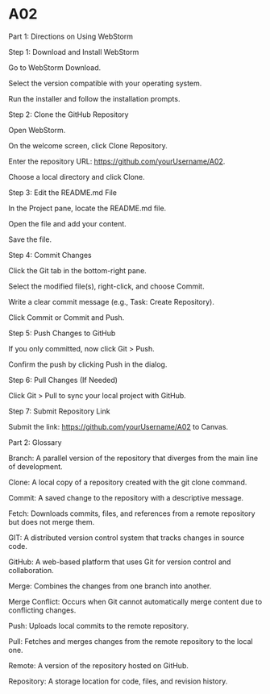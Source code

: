 # A02
Part 1: Directions on Using WebStorm

Step 1: Download and Install WebStorm

Go to WebStorm Download.

Select the version compatible with your operating system.

Run the installer and follow the installation prompts.

Step 2: Clone the GitHub Repository

Open WebStorm.

On the welcome screen, click Clone Repository.

Enter the repository URL: https://github.com/yourUsername/A02.

Choose a local directory and click Clone.

Step 3: Edit the README.md File

In the Project pane, locate the README.md file.

Open the file and add your content.

Save the file.

Step 4: Commit Changes

Click the Git tab in the bottom-right pane.

Select the modified file(s), right-click, and choose Commit.

Write a clear commit message (e.g., Task: Create Repository).

Click Commit or Commit and Push.

Step 5: Push Changes to GitHub

If you only committed, now click Git > Push.

Confirm the push by clicking Push in the dialog.

Step 6: Pull Changes (If Needed)

Click Git > Pull to sync your local project with GitHub.

Step 7: Submit Repository Link

Submit the link: https://github.com/yourUsername/A02 to Canvas.


Part 2: Glossary

Branch: A parallel version of the repository that diverges from the main line of development.

Clone: A local copy of a repository created with the git clone command.

Commit: A saved change to the repository with a descriptive message.

Fetch: Downloads commits, files, and references from a remote repository but does not merge them.

GIT: A distributed version control system that tracks changes in source code.

GitHub: A web-based platform that uses Git for version control and collaboration.

Merge: Combines the changes from one branch into another.

Merge Conflict: Occurs when Git cannot automatically merge content due to conflicting changes.

Push: Uploads local commits to the remote repository.

Pull: Fetches and merges changes from the remote repository to the local one.

Remote: A version of the repository hosted on GitHub.

Repository: A storage location for code, files, and revision history.

